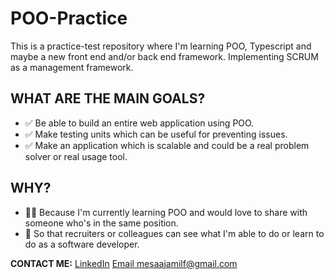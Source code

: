# POO-Practice
This is a practice-test repository where I'm learning POO, Typescript and maybe a new front end and/or back end framework. Implementing SCRUM as a management framework.

## WHAT ARE THE MAIN GOALS?
  - ✅ Be able to build an entire web application using POO.
  - ✅ Make testing units which can be useful for preventing issues.
  - ✅ Make an application which is scalable and could be a real problem solver or real usage tool.


## WHY?
  - 👐🏻 Because I'm currently learning POO and would love to share with someone who's in the same position.
  - 📶 So that recruiters or colleagues can see what I'm able to do or learn to do as a software developer.


**CONTACT ME:**
[LinkedIn](https://www.linkedin.com/in/federico-saa-4ab74b297/)
[Email me]()saajamilf@gmail.com
